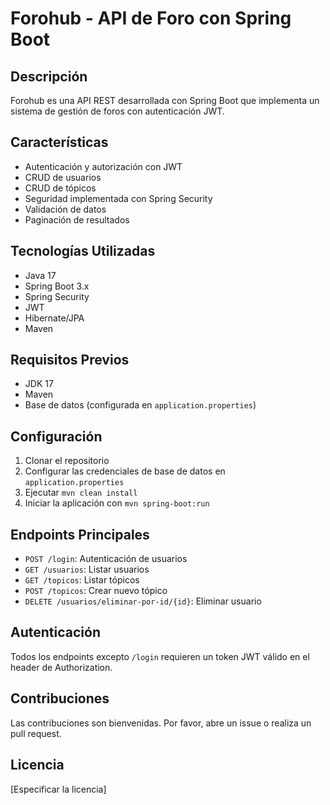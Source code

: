 # Forohub - API de Foro con Spring Boot

## Descripción
Forohub es una API REST desarrollada con Spring Boot que implementa un sistema de gestión de foros con autenticación JWT.

## Características
- Autenticación y autorización con JWT
- CRUD de usuarios
- CRUD de tópicos
- Seguridad implementada con Spring Security
- Validación de datos
- Paginación de resultados

## Tecnologías Utilizadas
- Java 17
- Spring Boot 3.x
- Spring Security
- JWT
- Hibernate/JPA
- Maven

## Requisitos Previos
- JDK 17
- Maven
- Base de datos (configurada en `application.properties`)

## Configuración
1. Clonar el repositorio
2. Configurar las credenciales de base de datos en `application.properties`
3. Ejecutar `mvn clean install`
4. Iniciar la aplicación con `mvn spring-boot:run`

## Endpoints Principales
- `POST /login`: Autenticación de usuarios
- `GET /usuarios`: Listar usuarios
- `GET /topicos`: Listar tópicos
- `POST /topicos`: Crear nuevo tópico
- `DELETE /usuarios/eliminar-por-id/{id}`: Eliminar usuario

## Autenticación
Todos los endpoints excepto `/login` requieren un token JWT válido en el header de Authorization.

## Contribuciones
Las contribuciones son bienvenidas. Por favor, abre un issue o realiza un pull request.

## Licencia
[Especificar la licencia]
